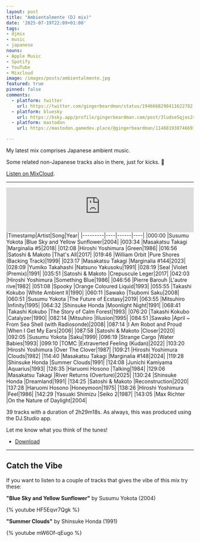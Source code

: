 ```yaml
---
layout: post
title: "Ambientalmente (DJ mix)"
date: '2025-07-19T22:09+01:00'
tags:
- djmix
- music
- japanese
nouns:
- Apple Music
- Spotify
- YouTube
- Mixcloud
image: /images/posts/ambientalmente.jpg
featured: true
pinned: false
comments:
  - platform: twitter
    url: https://twitter.com/gingerbeardman/status/1946668298411622782
  - platform: bluesky
    url: https://bsky.app/profile/gingerbeardman.com/post/3ludse5qjos2s
  - platform: mastodon
    url: https://mastodon.gamedev.place/@gingerbeardman/114881938746691481

---
```


My latest mix comprises Japanese ambient music.

Some related non-Japanese tracks also in there, just for kicks. 🔰

[Listen on MixCloud](https://www.mixcloud.com/gingerbeardman/ambientalmente/).

----

<iframe width="100%" height="120" src="https://player-widget.mixcloud.com/widget/iframe/?hide_cover=1&feed=%2Fgingerbeardman%2Fambientalmente%2F" frameborder="0" ></iframe>

<div class="table-wrapper" markdown="block">
|Timestamp|Artist|Song|Year|
|---------|----|------|----|
|000:00 |Susumu Yokota |Blue Sky and Yellow Sunflower|2004|
|003:34 |Masakatsu Takagi |Marginalia #5|2018|
|012:08 |Hiroshi Yoshimura |Green|1986|
|016:56 |Satoshi & Makoto |That's All|2017|
|019:46 |William Orbit |Pure Shores (Backing Track)|1999|
|023:17 |Masakatsu Takagi |Marginalia #144|2023|
|028:09 |Yumiko Takahashi |Natsuno Yakusoku|1991|
|028:19 |Seal |Violet (Premix)|1991|
|035:51 |Satoshi & Makoto |Crepuscule Leger|2017|
|042:03 |Hiroshi Yoshimura |Something Blue|1986|
|046:56 |Pierre Barouh |L'autre rive|1982|
|051:08 |Spooky |Orange Coloured Liquid|1993|
|055:55 |Takashi Kokubo |White Ambient II|1990|
|060:11 |Sawako |Tsubomi Saku|2008|
|060:51 |Susumu Yokota |The Future of Ecstasy|2019|
|063:55 |Mitsuhiro |Infinity|1995|
|064:32 |Shinsuke Honda |Moonlight Night|1991|
|068:41 |Takashi Kokubo |The Story of Calm Forest|1993|
|076:20 |Takashi Kokubo |Catalyzer|1990|
|082:14 |Mitsuhiro |Illusion|1995|
|084:51 |Sawako |April ~ From Sea Shell (with Radiosonde)|2008|
|087:14 |I Am Robot and Proud |When I Get My Ears|2006|
|087:58 |Satoshi & Makoto |Closer|2020|
|092:05 |Susumu Yokota |Saku|1999|
|096:19 |Strange Cargo |Water Babies|1993|
|099:10 |TOMC |Extraverted Feeling (Kudan)|2022|
|103:20 |Hiroshi Yoshimura |Over The Clover|1987|
|109:21 |Hiroshi Yoshimura |Clouds|1982|
|114:40 |Masakatsu Takagi |Marginalia #148|2024|
|119:28 |Shinsuke Honda |Summer Clouds|1991|
|124:08 |Junichi Kamiyama |Aquarius|1993|
|126:35 |Haruomi Hosono |Talking|1984|
|129:06 |Masakatsu Takagi |River Returns (Overture)|2025|
|130:24 |Shinsuke Honda |Dreamland|1991|
|134:25 |Satoshi & Makoto |Reconstruction|2020|
|137:28 |Haruomi Hosono |Honeymoon|1975|
|138:26 |Hiroshi Yoshimura |Feel|1986|
|142:29 |Yasuaki Shimizu |Seiko 2|1987|
|143:05 |Max Richter |On the Nature of Daylight|2004|

</div>

39 tracks with a duration of 2h29m18s. As always, this was produced using the DJ.Studio app. 

Let me know what you think of the tunes!

- [Download](https://mega.nz/folder/UkokGISS#zZHaUOzcD1KmNY_yNbzwXQ)

----

## Catch the Vibe

If you want to listen to a couple of tracks that gives the vibe of this mix try these:

**"Blue Sky and Yellow Sunflower"** by Susumu Yokota (2004)

{% youtube HF5Eqvr7Qgk  %}

**"Summer Clouds"** by Shinsuke Honda (1991)

{% youtube mW6Of-qEugo  %}
